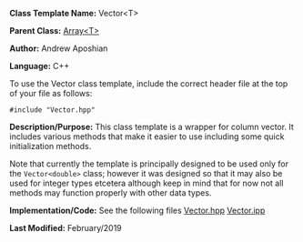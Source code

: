 **Class Template Name:** Vector\<T\>

**Parent Class:** [Array\<T\>](./Array.md)

**Author:** Andrew Aposhian

**Language:** C++

To use the Vector class template, include the correct header file at the top of your file as follows:
```
#include "Vector.hpp"
```

**Description/Purpose:** This class template is a wrapper for column vector. It includes various methods that make it easier to use including some quick initialization methods.

Note that currently the template is principally designed to be used only for the `Vector<double>` class; however it was designed so that it may also be used for integer types etcetera although keep in mind that for now not all methods may function properly with other data types.

**Implementation/Code:**
See the following files
[Vector.hpp](../src/lib/Vector.hpp)
[Vector.ipp](../src/lib/Vector.ipp)

**Last Modified:** February/2019
